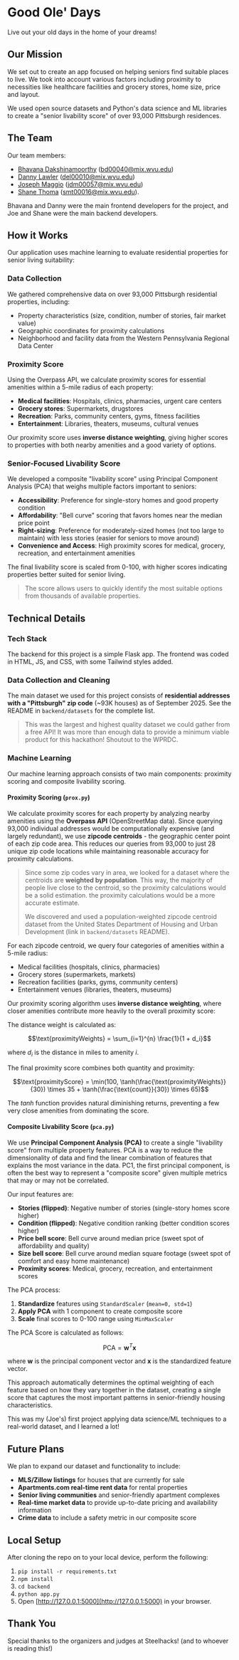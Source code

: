 # Good Ole' Days

Live out your old days in the home of your dreams!

## Our Mission

We set out to create an app focused on helping seniors find suitable places to live. We took into account various factors including proximity to necessities like healthcare facilities and grocery stores, home size, price and layout.

We used open source datasets and Python's data science and ML libraries to create a "senior livability score" of over 93,000 Pittsburgh residences.

## The Team

Our team members:

- [Bhavana Dakshinamoorthy](https://github.com/bhavana-pixel) (bd00040@mix.wvu.edu)
- [Danny Lawler](https://github.com/dannylawler) (del00010@mix.wvu.edu)
- [Joseph Maggio](https://github.com/joe-magg) (jdm00057@mix.wvu.edu)
- [Shane Thoma](https://github.com/shane-thoma) (smt00016@mix.wvu.edu).

Bhavana and Danny were the main frontend developers for the project, and Joe and Shane were the main backend developers.

## How it Works

Our application uses machine learning to evaluate residential properties for senior living suitability:

### Data Collection

We gathered comprehensive data on over 93,000 Pittsburgh residential properties, including:

- Property characteristics (size, condition, number of stories, fair market value)
- Geographic coordinates for proximity calculations
- Neighborhood and facility data from the Western Pennsylvania Regional Data Center

### Proximity Score

Using the Overpass API, we calculate proximity scores for essential amenities within a 5-mile radius of each property:

- **Medical facilities**: Hospitals, clinics, pharmacies, urgent care centers
- **Grocery stores**: Supermarkets, drugstores
- **Recreation**: Parks, community centers, gyms, fitness facilities
- **Entertainment**: Libraries, theaters, museums, cultural venues

Our proximity score uses **inverse distance weighting**, giving higher scores to properties with both nearby amenities and a good variety of options.

### Senior-Focused Livability Score

We developed a composite "livability score" using Principal Component Analysis (PCA) that weighs multiple factors important to seniors:

- **Accessibility**: Preference for single-story homes and good property condition
- **Affordability**: "Bell curve" scoring that favors homes near the median price point
- **Right-sizing**: Preference for moderately-sized homes (not too large to maintain) with less stories (easier for seniors to move around)
- **Convenience and Access**: High proximity scores for medical, grocery, recreation, and entertainment amenities

The final livability score is scaled from 0-100, with higher scores indicating properties better suited for senior living.
> The score allows users to quickly identify the most suitable options from thousands of available properties.

## Technical Details

### Tech Stack

The backend for this project is a simple Flask app. The frontend was coded in HTML, JS, and CSS, with some Tailwind styles added.

### Data Collection and Cleaning

The main dataset we used for this project consists of **residential addresses with a "Pittsburgh" zip code** (~93K houses) as of September 2025. See the README in `backend/datasets` for the complete list.
> This was the largest and highest quality dataset we could gather from a free API! It was more than enough data to provide a minimum viable product for this hackathon! Shoutout to the WPRDC.

### Machine Learning

Our machine learning approach consists of two main components: proximity scoring and composite livability scoring.

#### Proximity Scoring (`prox.py`)

We calculate proximity scores for each property by analyzing nearby amenities using the **Overpass API** (OpenStreetMap data). Since querying 93,000 individual addresses would be computationally expensive (and largely redundant), we use **zipcode centroids** - the geographic center point of each zip code area. This reduces our queries from 93,000 to just 28 unique zip code locations while maintaining reasonable accuracy for proximity calculations.
> Since some zip codes vary in area, we looked for a dataset where the centroids are **weighted by population**. This way, the majority of people live close to the centroid, so the proximity calculations would be a solid estimation. the proximity calculations would be a more accurate estimate.
>
> We discovered and used a population-weighted zipcode centroid dataset from the United States Department of Housing and Urban Development (link in `backend/datasets` README).

For each zipcode centroid, we query four categories of amenities within a 5-mile radius:

- Medical facilities (hospitals, clinics, pharmacies)
- Grocery stores (supermarkets, markets)
- Recreation facilities (parks, gyms, community centers)  
- Entertainment venues (libraries, theaters, museums)

Our proximity scoring algorithm uses **inverse distance weighting**, where closer amenities contribute more heavily to the overall proximity score:

The distance weight is calculated as:

```math
\text{proximityWeights} = \sum_{i=1}^{n} \frac{1}{1 + d_i}
```

where $`d_i`$ is the distance in miles to amenity $`i`$.

The final proximity score combines both quantity and proximity:

```math
\text{proximityScore} = \min(100, \tanh(\frac{\text{proximityWeights}}{30}) \times 35 + \tanh(\frac{\text{count}}{30}) \times 65)
```

The $`tanh`$ function provides natural diminishing returns, preventing a few very close amenities from dominating the score.

#### Composite Livability Score (`pca.py`)

We use **Principal Component Analysis (PCA)** to create a single "livability score" from multiple property features. PCA is a way to reduce the dimensionality of data and find the linear combination of features that explains the most variance in the data. PC1, the first principal component, is often the best way to represent a "composite score" given multiple metrics that may or may not be correlated.

Our input features are:

- **Stories (flipped)**: Negative number of stories (single-story homes score higher)
- **Condition (flipped)**: Negative condition ranking (better condition scores higher)
- **Price bell score**: Bell curve around median price (sweet spot of affordability and quality)
- **Size bell score**: Bell curve around median square footage (sweet spot of comfort and easy home maintenance)
- **Proximity scores**: Medical, grocery, recreation, and entertainment scores

The PCA process:

1. **Standardize** features using `StandardScaler` (`mean=0, std=1`)
2. **Apply PCA** with 1 component to create composite score
3. **Scale** final scores to 0-100 range using `MinMaxScaler`

The PCA Score is calculated as follows:

```math
\text{PCA} = \mathbf{w}^T \mathbf{x}
```

where $`\mathbf{w}`$ is the principal component vector and $`\mathbf{x}`$ is the standardized feature vector.

This approach automatically determines the optimal weighting of each feature based on how they vary together in the dataset, creating a single score that captures the most important patterns in senior-friendly housing characteristics.

This was my (Joe's) first project applying data science/ML techniques to a real-world dataset, and I learned a lot!

## Future Plans

We plan to expand our dataset and functionality to include:

- **MLS/Zillow listings** for houses that are currently for sale
- **Apartments.com real-time rent data** for rental properties
- **Senior living communities** and senior-friendly apartment complexes
- **Real-time market data** to provide up-to-date pricing and availability information
- **Crime data** to include a safety metric in our composite score

## Local Setup

After cloning the repo on to your local device, perform the following:

1. `pip install -r requirements.txt`
2. `npm install`
3. `cd backend`
4. `python app.py`
5. Open [http://127.0.0.1:5000](http://127.0.0.1:5000) in your browser.

## Thank You

Special thanks to the organizers and judges at Steelhacks! (and to whoever is reading this!)
